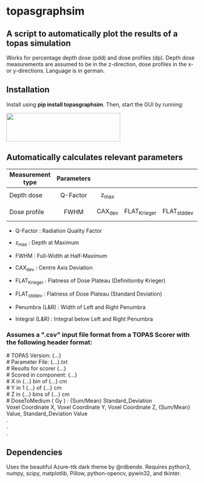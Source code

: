 # topasgraphsim

## A script to automatically plot the results of a topas simulation

Works for percentage depth dose (pdd) and dose profiles (dp). Depth dose measurements are assumed to be in the z-direction, dose profiles in the x- or y-directions.
Language is in german.

## Installation

Install using <b>pip install topasgraphsim</b>. Then, start the GUI by running:
    
<img src="https://user-images.githubusercontent.com/87897942/149929356-790ad05e-1d99-4999-a5ae-35b8da894c38.png"  width="300" height="75" />

## Automatically calculates relevant parameters

| Measurement type | Parameters |         |              |             |                |                 |
|------------------|:----------:|:-------:|:------------:|:-----------:|:--------------:|:---------------:|
|                  |            |         |              |             |                |                 |
| Depth dose       |  Q-Factor  |  z<sub>max</sub>  |              |             |                |                 |
|                  |            |         |              |             |                |                 |
| Dose profile     |    FWHM    | CAX<sub>dev</sub>  | FLAT<sub>Krieger</sub>  | FLAT<sub>stddev</sub>  | Penumbra (L&R) | Integral (L&R)  |

- Q-Factor : Radiation Quality Factor
- z<sub>max</sub> : Depth at Maximum

- FWHM : Full-Width at Half-Maximum
- CAX<sub>dev</sub> : Centre Axis Deviation
- FLAT<sub>Krieger</sub> : Flatness of Dose Plateau (Definitionby Krieger)
- FLAT<sub>stddev</sub> : Flatness of Dose Plateau (Standard Deviation)
- Penumbra (L&R) : Width of Left and Right Penumbra
- Integral (L&R) : Integral below Left and Right Penumbra

### Assumes a ".csv" input file format from a TOPAS Scorer with the following header format:

\# TOPAS Version: {...}  
\# Parameter File: {...}.txt  
\# Results for scorer {...}  
\# Scored in component: {...}  
\# X in {...} bin of {...} cm  
\# Y in 1 {...} of {...} cm  
\# Z in {...} bins of {...} cm  
\# DoseToMedium ( Gy ) : {Sum/Mean}   Standard_Deviation     
Voxel Coordinate X, Voxel Coordinate Y, Voxel Coordinate Z, {Sum/Mean} Value, Standard_Deviation Value   
                 .   
                 .   
                 .   
## Dependencies

Uses the beautiful Azure-ttk dark theme by @rdbende.
Requires python3, numpy, scipy, matplotlib, Pillow, python-opencv, pywin32, and tkinter.
